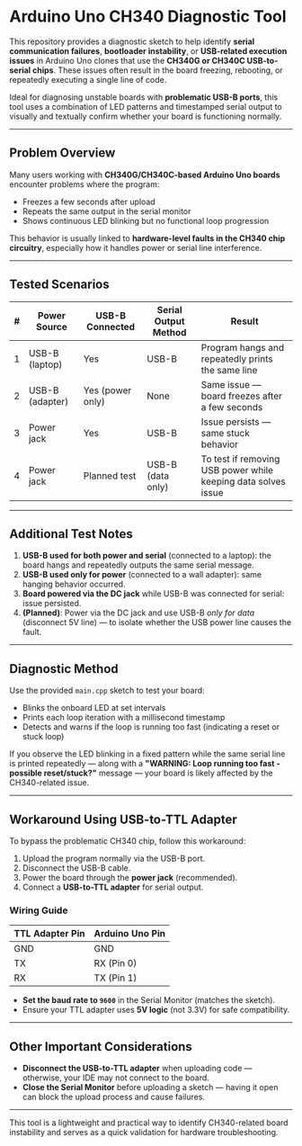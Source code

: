 # Arduino Uno CH340 Diagnostic Tool

This repository provides a diagnostic sketch to help identify **serial communication failures**, **bootloader instability**, or **USB-related execution issues** in Arduino Uno clones that use the **CH340G or CH340C USB-to-serial chips**. These issues often result in the board freezing, rebooting, or repeatedly executing a single line of code.

Ideal for diagnosing unstable boards with **problematic USB-B ports**, this tool uses a combination of LED patterns and timestamped serial output to visually and textually confirm whether your board is functioning normally.

---

## Problem Overview

Many users working with **CH340G/CH340C-based Arduino Uno boards** encounter problems where the program:

- Freezes a few seconds after upload
- Repeats the same output in the serial monitor
- Shows continuous LED blinking but no functional loop progression

This behavior is usually linked to **hardware-level faults in the CH340 chip circuitry**, especially how it handles power or serial line interference.

---

## Tested Scenarios

| # | Power Source      | USB-B Connected | Serial Output Method | Result                                                           |
|---|-------------------|------------------|-----------------------|------------------------------------------------------------------|
| 1 | USB-B (laptop)    | Yes              | USB-B                 | Program hangs and repeatedly prints the same line               |
| 2 | USB-B (adapter)   | Yes (power only) | None                  | Same issue — board freezes after a few seconds                  |
| 3 | Power jack        | Yes              | USB-B                 | Issue persists — same stuck behavior                            |
| 4 | Power jack        | Planned test     | USB-B (data only)     | To test if removing USB power while keeping data solves issue   |

---

## Additional Test Notes

1. **USB-B used for both power and serial** (connected to a laptop): the board hangs and repeatedly outputs the same serial message.
2. **USB-B used only for power** (connected to a wall adapter): same hanging behavior occurred.
3. **Board powered via the DC jack** while USB-B was connected for serial: issue persisted.
4. **(Planned)**: Power via the DC jack and use USB-B *only for data* (disconnect 5V line) — to isolate whether the USB power line causes the fault.

---

## Diagnostic Method

Use the provided `main.cpp` sketch to test your board:

- Blinks the onboard LED at set intervals
- Prints each loop iteration with a millisecond timestamp
- Detects and warns if the loop is running too fast (indicating a reset or stuck loop)

If you observe the LED blinking in a fixed pattern while the same serial line is printed repeatedly — along with a **"WARNING: Loop running too fast - possible reset/stuck?"** message — your board is likely affected by the CH340-related issue.

---

## Workaround Using USB-to-TTL Adapter

To bypass the problematic CH340 chip, follow this workaround:

1. Upload the program normally via the USB-B port.
2. Disconnect the USB-B cable.
3. Power the board through the **power jack** (recommended).
4. Connect a **USB-to-TTL adapter** for serial output.

### Wiring Guide

| TTL Adapter Pin | Arduino Uno Pin |
|-----------------|-----------------|
| GND             | GND             |
| TX              | RX (Pin 0)      |
| RX              | TX (Pin 1)      |

- **Set the baud rate to `9600`** in the Serial Monitor (matches the sketch).
- Ensure your TTL adapter uses **5V logic** (not 3.3V) for safe compatibility.

---

## Other Important Considerations

- **Disconnect the USB-to-TTL adapter** when uploading code — otherwise, your IDE may not connect to the board.
- **Close the Serial Monitor** before uploading a sketch — having it open can block the upload process and cause failures.

---

This tool is a lightweight and practical way to identify CH340-related board instability and serves as a quick validation for hardware troubleshooting.
